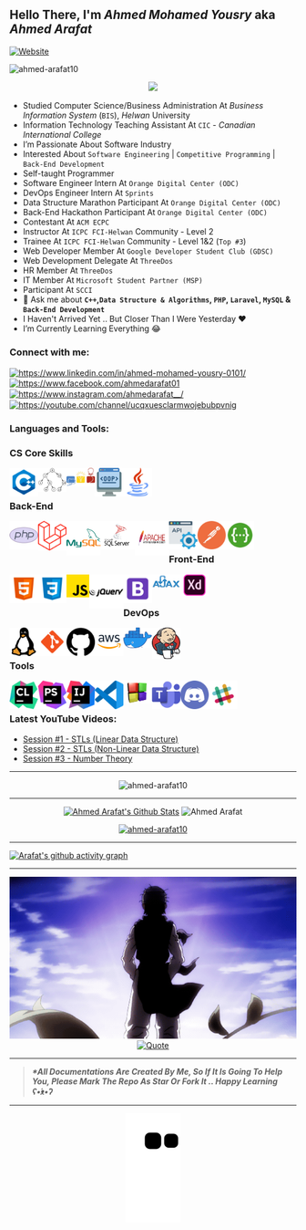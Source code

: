## Hello There, I'm _Ahmed Mohamed Yousry_ aka _Ahmed Arafat_

[![Website](https://img.shields.io/website?label=ahmedarafat.vip&style=for-the-badge&url=https://www.ahmedarafat.vip)](https://www.ahmedarafat.vip/Home)

 <p align="left"> 
	<img src="https://komarev.com/ghpvc/?username=ahmed-arafat10&label=Profile%20views&color=0e75b6&style=flat" alt="ahmed-arafat10" />
	 <a href = "https://commits.top/egypt.html" target="_blank"></a>
</p>


<p align="center">
  	<a href="https://github.com/DenverCoder1/readme-typing-svg"><img src="https://readme-typing-svg.herokuapp.com?font=Time+New+Roman&color=36BCF7&size=25&center=true&vCenter=true&width=600&height=100&lines=Founder+Of+K-Hub;Software+Engineer;Laravel+Back-End+Developer;ACM+ECPC+Contestant;Competitive+Programmer;Teaching+Assistant+@CIC;CS+Instructor;Freelancer;"></a>
</p>

- Studied Computer Science/Business Administration At _Business Information System_ (`BIS`), _Helwan_ University
- Information Technology Teaching Assistant At `CIC` - _Canadian International College_
- I’m Passionate About Software Industry
- Interested About `Software Engineering` | `Competitive Programming` | `Back-End Development`
- Self-taught Programmer
- Software Engineer Intern At `Orange Digital Center (ODC)`
- DevOps Engineer Intern At `Sprints`
- Data Structure Marathon Participant At `Orange Digital Center (ODC)`
- Back-End Hackathon Participant At `Orange Digital Center (ODC)`
- Contestant At `ACM ECPC`
- Instructor At `ICPC FCI-Helwan` Community - Level 2
- Trainee At `ICPC FCI-Helwan` Community - Level 1&2 (`Top #3`)
- Web Developer Member At `Google Developer Student Club (GDSC)`
- Web Development Delegate At `ThreeDos`
- HR Member At `ThreeDos`
- IT Member At `Microsoft Student Partner (MSP)`
- Participant At `SCCI`
- 💬 Ask me about **`C++`,`Data Structure & Algorithms`, `PHP`, `Laravel`, `MySQL` & `Back-End Development`**
- I Haven't Arrived Yet .. But Closer Than I Were Yesterday ❤
- I’m Currently Learning Everything 😂

<h3>Connect with me:</h3>
<p>
<a href="https://www.linkedin.com/in/ahmed-mohamed-yousry-0101/" 
target="blank"><img align="center" 
                    src="https://raw.githubusercontent.com/rahuldkjain/github-profile-readme-generator/master/src/images/icons/Social/linked-in-alt.svg" 
                    alt="https://www.linkedin.com/in/ahmed-mohamed-yousry-0101/" 
                    height="30" width="40" /></a>
<a href="https://www.facebook.com/ahmedarafat01" 
target="blank"><img align="center" 
                    src="https://raw.githubusercontent.com/rahuldkjain/github-profile-readme-generator/master/src/images/icons/Social/facebook.svg" 
                    alt="https://www.facebook.com/ahmedarafat01" 
                    height="30" width="40" /></a>
<a href="https://www.instagram.com/ahmedarafat__/"
target="blank"><img align="center" 
                    src="https://raw.githubusercontent.com/rahuldkjain/github-profile-readme-generator/master/src/images/icons/Social/instagram.svg" 
                    alt="https://www.instagram.com/ahmedarafat__/" 
                    height="30" width="40" /></a>
<a href="https://youtube.com/channel/UCqXUeSCLARmWOJEBUBPVNIg" 
target="blank"><img align="center" 
                    src="https://raw.githubusercontent.com/rahuldkjain/github-profile-readme-generator/master/src/images/icons/Social/youtube.svg"
                    alt="https://youtube.com/channel/ucqxuesclarmwojebubpvnig" 
                    height="30" width="40" /></a>
</p>

### Languages and Tools:

<h3>CS Core Skills</h3>
<p>
<img align="left" title="C++" alt="C++" width="50px" src="Pics/cpp.webp" />
<img align="left" title="DSA" alt="DSA" width="50px" src="Pics/DSA2.webp" />
<img align="left" title="Solved 700+ Problem On OJs" alt="Solved 700+ Problem On OJs" width="50px" src="Pics/icpc.webp" />
<img align="left" title="OOP" alt="OOP" width="50px" src="Pics/OOP2.webp" />
<img align="left" title="Java" alt="Java" width="50px" src="Pics/java.webp" />
</p>

<br><br>

<h3>Back-End</h3>
<p>
<img align="left" title="PHP8" alt="PHP8" width="50px" src="Pics/php.webp" />
<img align="left" title="laravel" alt="laravel" width="50px" src="Pics/laravel.webp" />
<img align="left" title="MySQL" alt="MySQL" width="60px" src="Pics/mysql.webp" />
<img align="left" title="SQLServer" alt="SQLServer" width="60px" height="50px" src="Pics/sqlserver.webp" />
<img align="left" title="Apache" alt="Apache" width="60px" height="60px" src="Pics/apache.webp" />
<img align="left" title="APIs" alt="APIs" width="50px" src="Pics/api.webp" />
<img align="left" title="PostMan" alt="PostMan" width="50px" src="Pics/postman.webp" />
<img align="left" title="Swagger" alt="Swagger" width="50px" src="Pics/swagger.webp" />
</p>

<br><br>

<h3>Front-End</h3>
<p>
<img align="left" title="HTML5" alt="HTML5" width="50px" src="Pics/html5.webp" />
<img align="left" title="CSS3" alt="CSS3" width="50px" src="Pics/css3.webp" />
<img align="left" title="JavaScript" alt="JavaScript" width="40px" src="Pics/js.webp" />
<img align="left" title="JQuery" alt="JQuery" width="60px" src="Pics/jquery.webp" />
<img align="left" title="Bootstrap 5" alt="Bootstrap 5" width="50px" src="Pics/bootstrap.webp" />
<img align="left" title="AJAX" alt="AJAX" width="50px" src="Pics/ajax.webp" />
<img align="left" title="Adobe XD" alt="Adobe XD" width="50px" src="Pics/adobexd.webp" />
</p>

<br><br>

<h3>DevOps</h3>
<p>
<img align="left" title="Linux" alt="Linux" width="50px" src="Pics/linux.webp" />
<img align="left" title="Git VC" alt="Git VC" width="50px" src="Pics/git.webp" />
<img align="left" title="GitHub" alt="GitHub" width="50px" src="Pics/github.webp" />
<img align="left" title="AWS" alt="AWS" width="50px" src="Pics/AWS.webp" />
<img align="left" title="Docker" alt="Docker" width="50px" src="Pics/Docker.webp" />
<img align="left" title="Jenkins" alt="Jenkins" width="50px" height="55px" src="Pics/Jenkins.webp" />
</p>

<br><br>

<h3>Tools</h3>
<p>
<img align="left" title="CLion" alt="CLion" width="50px" src="Pics/tools/clion.webp" />
<img align="left" title="PHPStorm" alt="PHPStorm" width="50px" src="Pics/tools/phpstorm.webp" />
<img align="left" title="Intellij" alt="Intellij" width="50px" src="Pics/tools/intellij.webp" />
<img align="left" title="VS Code" alt="VS Code" width="50px" src="Pics/tools/vscode.webp" />
<img align="left" title="CodeBlocks" alt="CodeBlocks" width="50px" src="Pics/tools/codeblocks.webp" />
<img align="left" title="Microsoft Teams" alt="Microsoft Teams" width="50px" src="Pics/tools/teams.webp" />
<img align="left" title="Discord" alt="Discord" width="50px" src="Pics/tools/discord.webp" />
<img align="left" title="Slack" alt="Slack" width="50px" src="Pics/tools/slack.webp" />
</p>

<br><br>

<h3 align="left">Latest YouTube Videos:</h3>

- [Session #1 - STLs (Linear Data Structure)](https://youtu.be/q_FXkla98Vo)
- [Session #2 - STLs (Non-Linear Data Structure)](https://youtu.be/E3N6p3cV5YU)
- [Session #3 - Number Theory](https://youtu.be/JaGdOl4cn_0)

<hr>

<p align="center">
<img align="center" 
    src="https://github-readme-streak-stats.herokuapp.com/?user=ahmed-arafat10&" 
    alt="ahmed-arafat10" />
</p>

<hr>


<p align="center">
    <a href="https://github.com/anuraghazra/github-readme-stats">
	    <img alt="Ahmed Arafat's Github Stats" 
             src="https://github-readme-stats.vercel.app/api?username=ahmed-arafat10&show_icons=true&count_private=true&locale=en&theme=react&layout=compact" 
             height="230px"/></a>
	   <img src="https://github-readme-stats.vercel.app/api/top-langs?username=ahmed-arafat10&exclude_repo=Smartys-Android-App-Csharp&langs_count=15&layout=compact&hide=ASP.NET&theme=react" 
            alt="Ahmed Arafat" 
            height="230px"/>
<br/>
</p>


<p align="center">
<a href="https://github.com/ryo-ma/github-profile-trophy">
<img src="https://github-profile-trophy.vercel.app/?username=ahmed-arafat10"
     alt="ahmed-arafat10" />
</a> 
</p>

<hr>

[![Arafat's github activity graph](https://github-readme-activity-graph.vercel.app/graph?username=ahmed-arafat10&theme=github)](https://github.com/ahmed-arafat10/github-readme-activity-graph)

<hr>

<p align = "center">
    <img title="Ging Freecss" alt="Ging" src="Pics/ging.gif" />
	<a href="[https://github.com/piyushsuthar/github-readme-quotes](https://github.com/piyushsuthar/github-readme-quotes)"> <img alt = "Quote" src="https://quotes-github-readme.vercel.app/api?type=horizontal&theme=tokyonight&animation=grow_out_in&quote=Enjoy+The+Little+Detours+To+The+Fullest+..+Because+That's+Where+You'll+Find+The+Things+More+Important+Than+What+You+Want"></a>
</p>

<hr>

> **_*All Documentations Are Created By Me, So If It Is Going To Help You,
Please Mark The Repo As Star Or Fork It .. Happy Learning ʕ•́ᴥ•̀ʔ_**

<hr>

<p align = "center">
	<img src = "https://github.com/Ahmed-Arafat10/Ahmed-Arafat10/blob/output/github-contribution-grid-snake.svg?" alt = "Snake Game"/>
</p>

[website]:https://www.ahmedarafat.vip/Home
[facebook]:https://www.facebook.com/AhmedArafat01
[youtube]: https://youtube.com/channel/UCqXUeSCLARmWOJEBUBPVNIg
[instagram]: https://www.instagram.com/ahmedarafat__/
[linkedin]: https://www.linkedin.com/in/ahmed-mohamed-yousry-0101/
